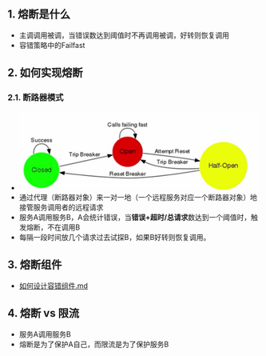 ## 1. 熔断是什么
- 主调调用被调，当错误数达到阈值时不再调用被调，好转则恢复调用
- 容错策略中的Failfast
## 2. 如何实现熔断
### 2.1. 断路器模式
- ![](https://raw.githubusercontent.com/TDoct/images/master/1595754793_20200726134151628_5803.png)
- 通过代理（断路器对象）来一对一地（一个远程服务对应一个断路器对象）地接管服务调用者的远程请求
- 服务A调用服务B，A会统计错误，当**错误+超时/总请求**数达到一个阈值时，触发熔断，不在调用B
- 每隔一段时间放几个请求过去试探B，如果B好转则恢复调用。


## 3. 熔断组件
- [如何设计容错组件.md](../../Software_Engineering/Architecture/架构模式/微服务/如何设计容错组件.md)

## 4. 熔断 vs 限流
- 服务A调用服务B
- 熔断是为了保护A自己，而限流是为了保护服务B